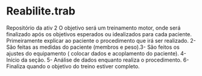 # Reabilite.trab
Repositório da ativ 2
O objetivo será um treinamento motor, onde será finalizado após os objetivos esperados ou idealizados para cada paciente.
Primeiramente explicar ao paciente o procedimento que irá ser realizado. 2-	São feitas as medidas do paciente (membros e peso).3-	São feitos os ajustes do equipamento ( colocar dados e acoplamento do paciente). 4-	Início da seção. 5-	Análise de dados enquanto realiza o procedimento. 6-	Finaliza quando o objetivo do treino estiver completo.
